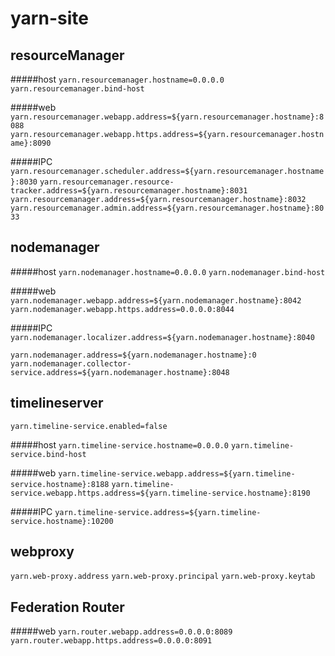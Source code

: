 # yarn-site

resourceManager
----------------
#####host
`yarn.resourcemanager.hostname=0.0.0.0`
`yarn.resourcemanager.bind-host`

#####web
`yarn.resourcemanager.webapp.address=${yarn.resourcemanager.hostname}:8088`
`yarn.resourcemanager.webapp.https.address=${yarn.resourcemanager.hostname}:8090`

#####IPC
`yarn.resourcemanager.scheduler.address=${yarn.resourcemanager.hostname}:8030`
`yarn.resourcemanager.resource-tracker.address=${yarn.resourcemanager.hostname}:8031`
`yarn.resourcemanager.address=${yarn.resourcemanager.hostname}:8032`
`yarn.resourcemanager.admin.address=${yarn.resourcemanager.hostname}:8033`


nodemanager
-------------
#####host
`yarn.nodemanager.hostname=0.0.0.0`
`yarn.nodemanager.bind-host`

#####web
`yarn.nodemanager.webapp.address=${yarn.nodemanager.hostname}:8042`
`yarn.nodemanager.webapp.https.address=0.0.0.0:8044`

#####IPC
`yarn.nodemanager.localizer.address=${yarn.nodemanager.hostname}:8040`


`yarn.nodemanager.address=${yarn.nodemanager.hostname}:0`
`yarn.nodemanager.collector-service.address=${yarn.nodemanager.hostname}:8048`


timelineserver
---------
`yarn.timeline-service.enabled=false`

#####host
`yarn.timeline-service.hostname=0.0.0.0`
`yarn.timeline-service.bind-host`

#####web
`yarn.timeline-service.webapp.address=${yarn.timeline-service.hostname}:8188`
`yarn.timeline-service.webapp.https.address=${yarn.timeline-service.hostname}:8190`

#####IPC
`yarn.timeline-service.address=${yarn.timeline-service.hostname}:10200`

webproxy
--------
`yarn.web-proxy.address`
`yarn.web-proxy.principal`
`yarn.web-proxy.keytab`

Federation Router
---------------
#####web
`yarn.router.webapp.address=0.0.0.0:8089`
`yarn.router.webapp.https.address=0.0.0.0:8091`
